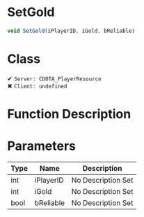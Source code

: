 # SetGold
```js
void SetGold(iPlayerID, iGold, bReliable)
```
# Class
✔ `Server: CDOTA_PlayerResource`  
✖ `Client: undefined`  

# Function Description

# Parameters
Type|Name|Description
--|--|--
int|iPlayerID|No Description Set
int|iGold|No Description Set
bool|bReliable|No Description Set
